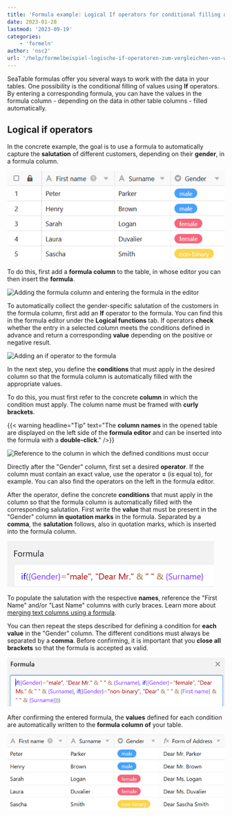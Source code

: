 ```yaml
---
title: 'Formula example: Logical If operators for conditional filling of values'
date: 2023-01-28
lastmod: '2023-09-19'
categories:
    - 'formeln'
author: 'nsc2'
url: '/help/formelbeispiel-logische-if-operatoren-zum-vergleichen-von-werten'
---
```


SeaTable formulas offer you several ways to work with the data in your tables. One possibility is the conditional filling of values using **If** operators.  
By entering a corresponding formula, you can have the values in the formula column - depending on the data in other table columns - filled automatically.

## Logical if operators

In the concrete example, the goal is to use a formula to automatically capture the **salutation** of different customers, depending on their **gender**, in a formula column.

![Example table for the use of if operators in formulas](images/Beispiel-Tabelle-fuer-die-Verwendung-von-If-Operatoren-in-Formeln.png)

To do this, first add a **formula column** to the table, in whose editor you can then insert the **formula**.

![Adding the formula column and entering the formula in the editor](https://seatable.io/wp-content/uploads/2023/01/Hinzufuegen-der-Formel-Spalte-und-Eingabe-der-Formel-im-Editor.png)

To automatically collect the gender-specific salutation of the customers in the formula column, first add an **If** operator to the formula. You can find this in the formula editor under the **Logical functions** tab. If operators **check** whether the entry in a selected column meets the conditions defined in advance and return a corresponding **value** depending on the positive or negative result.

![Adding an if operator to the formula](https://seatable.io/wp-content/uploads/2023/01/add-if-operator.jpg)

In the next step, you define the **conditions** that must apply in the desired column so that the formula column is automatically filled with the appropriate values.

To do this, you must first refer to the concrete **column** in which the condition must apply. The column name must be framed with **curly brackets**.

{{< warning  headline="Tip"  text="The **column names** in the opened table are displayed on the left side of the **formula editor** and can be inserted into the formula with a **double-click**." />}}

![Reference to the column in which the defined conditions must occur](https://seatable.io/wp-content/uploads/2023/01/Verweis-auf-die-Spalte-in-der-die-definierten-Bedingungen-eintreten-muessen.png)

Directly after the "Gender" column, first set a desired **operator**. If the column must contain an exact value, use the operator **\=** (is equal to), for example. You can also find the operators on the left in the formula editor.

After the operator, define the concrete **conditions** that must apply in the column so that the formula column is automatically filled with the corresponding salutation. First write the **value** that must be present in the "Gender" column **in quotation marks** in the formula. Separated by a **comma**, the **salutation** follows, also in quotation marks, which is inserted into the formula column.

![Add a condition to the formula](images/Eine-Bedingung-zur-Formel-hinzufuegen.png)

To populate the salutation with the respective **names**, reference the "First Name" and/or "Last Name" columns with curly braces. Learn more about [merging text columns using a formula](https://seatable.io/en/docs/formeln/formelbeispiel-zusammenfuehren-von-text-spalten-mit-hilfe-einer-formel/).

You can then repeat the steps described for defining a condition for **each value** in the "Gender" column. The different conditions must always be separated by a **comma**. Before confirming, it is important that you **close all brackets** so that the formula is accepted as valid.

![oll formula with multiple conditions](images/Vollstaendige-Formel-mit-mehreren-Bedingungen.png)

After confirming the entered formula, the **values** defined for each condition are automatically written to the **formula column of** your table.

![Results in the formula column with if operators](images/Ergebnisse-in-der-Formel-Spalte-mit-If-Operatoren.png)
